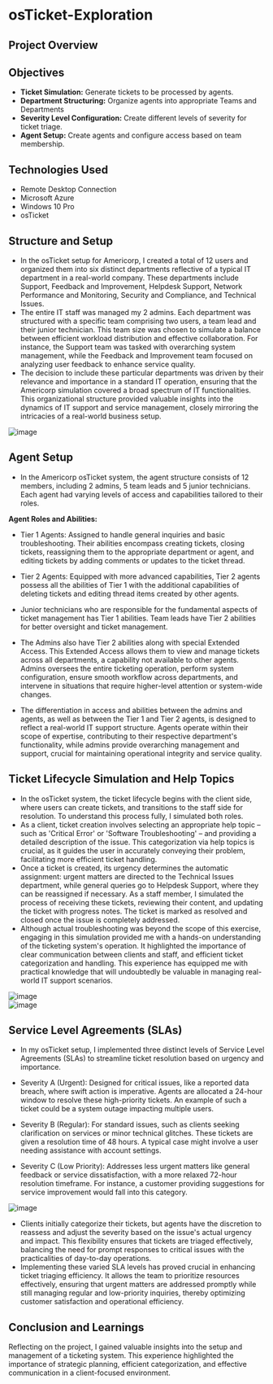 # osTicket-Exploration

## Project Overview



## Objectives
- **Ticket Simulation:** Generate tickets to be processed by agents.
- **Department Structuring:** Organize agents into appropriate Teams and Departments
- **Severity Level Configuration:** Create different levels of severity for ticket triage. 
- **Agent Setup:** Create agents and configure access based on team membership.

## Technologies Used
- Remote Desktop Connection
- Microsoft Azure
- Windows 10 Pro
- osTicket

## Structure and Setup
- In the osTicket setup for Americorp, I created a total of 12 users and organized them into six distinct departments reflective of a typical IT department in a real-world company. These departments include Support, Feedback and Improvement, Helpdesk Support, Network Performance and Monitoring, Security and Compliance, and Technical Issues.
- The entire IT staff was managed my 2 admins. Each department was structured with a specific team comprising two users, a team lead and their junior technician. This team size was chosen to simulate a balance between efficient workload distribution and effective collaboration. For instance, the Support team was tasked with overarching system management, while the Feedback and Improvement team focused on analyzing user feedback to enhance service quality.
- The decision to include these particular departments was driven by their relevance and importance in a standard IT operation, ensuring that the Americorp simulation covered a broad spectrum of IT functionalities. This organizational structure provided valuable insights into the dynamics of IT support and service management, closely mirroring the intricacies of a real-world business setup.

![image](https://github.com/teher0094/osTicket-Exploration/assets/153027290/490360b7-3852-45c2-b74b-296d65e2bb26)


## Agent Setup 
- In the Americorp osTicket system, the agent structure consists of 12 members, including 2 admins, 5 team leads and 5 junior technicians. Each agent had varying levels of access and capabilities tailored to their roles.

**Agent Roles and Abilities:**
- Tier 1 Agents: Assigned to handle general inquiries and basic troubleshooting. Their abilities encompass creating tickets, closing tickets, reassigning them to the appropriate department or agent, and editing tickets by adding comments or updates to the ticket thread.
- Tier 2 Agents: Equipped with more advanced capabilities, Tier 2 agents possess all the abilities of Tier 1 with the additional capabilities of deleting tickets and editing thread items created by other agents.

- Junior technicians who are responsible for the fundamental aspects of ticket management has Tier 1 abilities. Team leads have Tier 2 abilities for better oversight and ticket management. 
- The Admins also have Tier 2 abilities along with special Extended Access. This Extended Access allows them to view and manage tickets across all departments, a capability not available to other agents. Admins oversees the entire ticketing operation, perform system configuration, ensure smooth workflow across departments, and intervene in situations that require higher-level attention or system-wide changes.


- The differentiation in access and abilities between the admins and agents, as well as between the Tier 1 and Tier 2 agents, is designed to reflect a real-world IT support structure. Agents operate within their scope of expertise, contributing to their respective department's functionality, while admins provide overarching management and support, crucial for maintaining operational integrity and service quality.

## Ticket Lifecycle Simulation and Help Topics
- In the osTicket system, the ticket lifecycle begins with the client side, where users can create tickets, and transitions to the staff side for resolution. To understand this process fully, I simulated both roles.
- As a client, ticket creation involves selecting an appropriate help topic – such as 'Critical Error' or 'Software Troubleshooting' – and providing a detailed description of the issue. This categorization via help topics is crucial, as it guides the user in accurately conveying their problem, facilitating more efficient ticket handling.
- Once a ticket is created, its urgency determines the automatic assignment: urgent matters are directed to the Technical Issues department, while general queries go to Helpdesk Support, where they can be reassigned if necessary. As a staff member, I simulated the process of receiving these tickets, reviewing their content, and updating the ticket with progress notes. The ticket is marked as resolved and closed once the issue is completely addressed.
- Although actual troubleshooting was beyond the scope of this exercise, engaging in this simulation provided me with a hands-on understanding of the ticketing system's operation. It highlighted the importance of clear communication between clients and staff, and efficient ticket categorization and handling. This experience has equipped me with practical knowledge that will undoubtedly be valuable in managing real-world IT support scenarios.

![image](https://github.com/teher0094/osTicket-Exploration/assets/153027290/4dfc32a6-9383-4f0c-bf72-9a86f110f229)  
![image](https://github.com/teher0094/osTicket-Exploration/assets/153027290/a3e4ac87-096e-4719-8a1d-da3b9094eb3e)


## Service Level Agreements (SLAs)
- In my osTicket setup, I implemented three distinct levels of Service Level Agreements (SLAs) to streamline ticket resolution based on urgency and importance.

- Severity A (Urgent): Designed for critical issues, like a reported data breach, where swift action is imperative. Agents are allocated a 24-hour window to resolve these high-priority tickets. An example of such a ticket could be a system outage impacting multiple users.
- Severity B (Regular): For standard issues, such as clients seeking clarification on services or minor technical glitches. These tickets are given a resolution time of 48 hours. A typical case might involve a user needing assistance with account settings.
- Severity C (Low Priority): Addresses less urgent matters like general feedback or service dissatisfaction, with a more relaxed 72-hour resolution timeframe. For instance, a customer providing suggestions for service improvement would fall into this category.

![image](https://github.com/teher0094/osTicket-Exploration/assets/153027290/5905e58d-1539-471d-866a-58fbea3bf8d0)

- Clients initially categorize their tickets, but agents have the discretion to reassess and adjust the severity based on the issue's actual urgency and impact. This flexibility ensures that tickets are triaged effectively, balancing the need for prompt responses to critical issues with the practicalities of day-to-day operations.
- Implementing these varied SLA levels has proved crucial in enhancing ticket triaging efficiency. It allows the team to prioritize resources effectively, ensuring that urgent matters are addressed promptly while still managing regular and low-priority inquiries, thereby optimizing customer satisfaction and operational efficiency.


## Conclusion and Learnings
Reflecting on the project, I gained valuable insights into the setup and management of a ticketing system. This experience highlighted the importance of strategic planning, efficient categorization, and effective communication in a client-focused environment.

